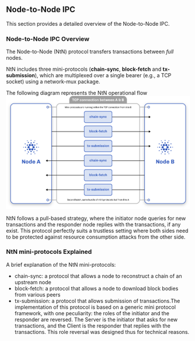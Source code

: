 ## Node-to-Node IPC

This section provides a detailed overview of the Node-to-Node IPC.

### Node-to-Node IPC Overview

The Node-to-Node (NtN) protocol transfers transactions between *full* nodes. 

NtN includes three mini-protocols (**chain-sync**, **block-fetch** and **tx-submission**), which are multiplexed over a single bearer (e.g., a TCP socket) using a network-mux package.

The following diagram represents the NtN operational flow
![Node-to-Node](node-to-node-ipc.png)


NtN follows a pull-based strategy, where the initiator node queries for new transactions and the responder node replies with the transactions, if any exist. This protocol perfectly suits a trustless setting where both sides need to be protected against resource consumption attacks from the other side.

### NtN mini-protocols Explained

A brief explanation of the NtN mini-protocols:

* chain-sync: a protocol that allows a node to reconstruct a chain of an upstream node
* block-fetch: a protocol that allows a node to download block bodies from various peers
* tx-submission: a protocol that allows submission of transactions.The implementation of this protocol is based on a generic mini protocol framework, with one peculiarity: the roles of the initiator and the responder are reversed. The Server is the initiator that asks for new transactions, and the Client is the responder that replies with the transactions. This role reversal was designed thus for technical reasons.

